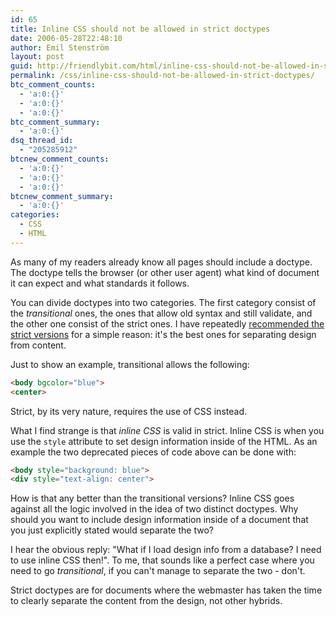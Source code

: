 ```yaml
---
id: 65
title: Inline CSS should not be allowed in strict doctypes
date: 2006-05-28T22:48:10
author: Emil Stenström
layout: post
guid: http://friendlybit.com/html/inline-css-should-not-be-allowed-in-strict-doctypes/
permalink: /css/inline-css-should-not-be-allowed-in-strict-doctypes/
btc_comment_counts:
  - 'a:0:{}'
  - 'a:0:{}'
  - 'a:0:{}'
btc_comment_summary:
  - 'a:0:{}'
dsq_thread_id:
  - "205285912"
btcnew_comment_counts:
  - 'a:0:{}'
  - 'a:0:{}'
  - 'a:0:{}'
btcnew_comment_summary:
  - 'a:0:{}'
categories:
  - CSS
  - HTML
---
```

<p class="first">
  As many of my readers already know all pages should include a doctype. The doctype tells the browser (or other user agent) what kind of document it can expect and what standards it follows.
</p>

You can divide doctypes into two categories. The first category consist of the _transitional_ ones, the ones that allow old syntax and still validate, and the other one consist of the strict ones. I have repeatedly [recommended the strict versions](/css/cross-browser-strategies-for-css/#mode) for a simple reason: it's the best ones for separating design from content.

Just to show an example, transitional allows the following:

```html {.incorrect}
<body bgcolor="blue">
<center>
```

Strict, by its very nature, requires the use of CSS instead.

What I find strange is that _inline CSS_ is valid in strict. Inline CSS is when you use the `style` attribute to set design information inside of the HTML. As an example the two deprecated pieces of code above can be done with:

```html {.incorrect}
<body style="background: blue">
<div style="text-align: center">
```

How is that any better than the transitional versions? Inline CSS goes against all the logic involved in the idea of two distinct doctypes. Why should you want to include design information inside of a document that you just explicitly stated would separate the two?

I hear the obvious reply: "What if I load design info from a database? I need to use inline CSS then!". To me, that sounds like a perfect case where you need to go _transitional_, if you can't manage to separate the two - don't.

Strict doctypes are for documents where the webmaster has taken the time to clearly separate the content from the design, not other hybrids.
